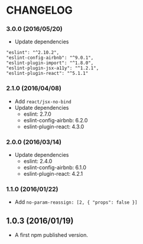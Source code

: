 # CHANGELOG

### 3.0.0 (2016/05/20)

* Update dependencies

```
"eslint": "^2.10.2",
"eslint-config-airbnb": "^9.0.1",
"eslint-plugin-import": "^1.8.0",
"eslint-plugin-jsx-a11y": "^1.2.1",
"eslint-plugin-react": "^5.1.1"
```

### 2.1.0 (2016/04/08)

* Add `react/jsx-no-bind`
* Update dependencies
  * eslint: 2.7.0
  * eslint-config-airbnb: 6.2.0
  * eslint-plugin-react: 4.3.0

### 2.0.0 (2016/03/14)

* Update dependencies
  * eslint: 2.4.0
  * eslint-config-airbnb: 6.1.0
  * eslint-plugin-react: 4.2.1

### 1.1.0 (2016/01/22)

* Add `no-param-reassign: [2, { "props": false }]`

## 1.0.3 (2016/01/19)

* A first npm published version.
